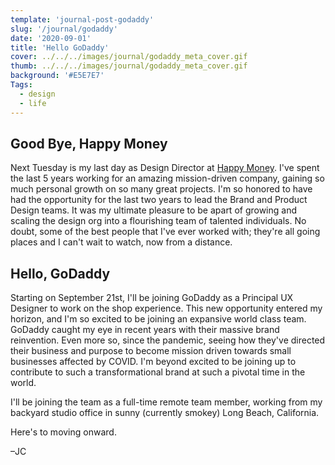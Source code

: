 ```yaml
---
template: 'journal-post-godaddy'
slug: '/journal/godaddy'
date: '2020-09-01'
title: 'Hello GoDaddy'
cover: ../../../images/journal/godaddy_meta_cover.gif
thumb: ../../../images/journal/godaddy_meta_cover.gif
background: '#E5E7E7'
Tags:
  - design
  - life
---
```


## Good Bye, Happy Money

Next Tuesday is my last day as Design Director at [Happy Money](https://happymoney.com). I've spent the last 5 years working for an amazing mission-driven company, gaining so much personal growth on so many great projects. I'm so honored to have had the opportunity for the last two years to lead the Brand and Product Design teams. It was my ultimate pleasure to be apart of growing and scaling the design org into a flourishing team of talented individuals. No doubt, some of the best people that I've ever worked with; they're all going places and I can't wait to watch, now from a distance.

## Hello, GoDaddy

Starting on September 21st, I'll be joining GoDaddy as a Principal UX Designer to work on the shop experience. This new opportunity entered my horizon, and I'm so excited to be joining an expansive world class team. GoDaddy caught my eye in recent years with their massive brand reinvention. Even more so, since the pandemic, seeing how they've directed their business and purpose to become mission driven towards small businesses affected by COVID. I'm beyond excited to be joining up to contribute to such a transformational brand at such a pivotal time in the world.

I'll be joining the team as a full-time remote team member, working from my backyard studio office in sunny (currently smokey) Long Beach, California.

Here's to moving onward.

–JC
